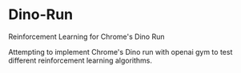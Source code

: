 # Dino-Run
Reinforcement Learning for Chrome's Dino Run

Attempting to implement Chrome's Dino run with openai gym to test different reinforcement learning algorithms.